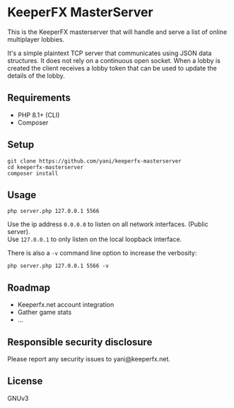 KeeperFX MasterServer
=====================

This is the KeeperFX masterserver that will handle and serve a list of online multiplayer lobbies.

It's a simple plaintext TCP server that communicates using JSON data structures.
It does not rely on a continuous open socket.
When a lobby is created the client receives a lobby token that can be used to update the details of the lobby.



## Requirements

- PHP 8.1+ (CLI)
- Composer



## Setup
```
git clone https://github.com/yani/keeperfx-masterserver
cd keeperfx-masterserver
composer install
```



## Usage
```
php server.php 127.0.0.1 5566
```

Use the ip address `0.0.0.0` to listen on all network interfaces. (Public server).  
Use `127.0.0.1` to only listen on the local loopback interface.

There is also a `-v` command line option to increase the verbosity:
```
php server.php 127.0.0.1 5566 -v
```



## Roadmap

- Keeperfx.net account integration
- Gather game stats
- ...



## Responsible security disclosure

Please report any security issues to yani[@](@)keeperfx.net.



## License

GNUv3
